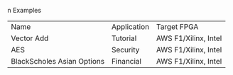 n Examples
<TABLE>
   <TR>
      <TD>Name</TD>
      <TD>Application</TD>
      <TD>Target FPGA</TD>
   </TR>
   <TR>
      <TD>Vector Add</TD>
      <TD>Tutorial</TD>
      <TD>AWS F1/Xilinx, Intel</TD>
   </TR>
   <TR>
      <TD>AES</TD>
      <TD>Security</TD>
      <TD>AWS F1/Xilinx, Intel</TD>
   </TR>
   <TR>
      <TD>BlackScholes Asian Options</TD>
      <TD>Financial</TD>
      <TD>AWS F1/Xilinx, Intel</TD>
   </TR>
</TABLE>
